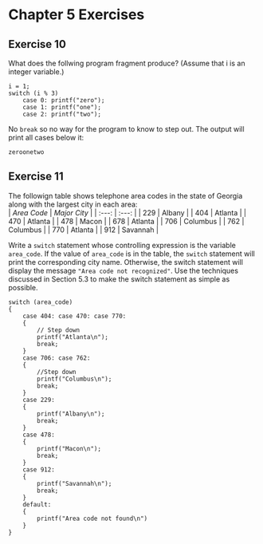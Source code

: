 # Chapter 5 Exercises

## Exercise 10
What does the follwing program fragment produce? (Assume that i is an integer variable.)
```
i = 1;
switch (i % 3)
    case 0: printf("zero");
    case 1: printf("one");
    case 2: printf("two"); 
```

No `break` so no way for the program to know to step out. The output will print all cases below it:
```
zeroonetwo
```

## Exercise 11
The followign table shows telephone area codes in the state of Georgia along with the largest city in each area:<br>
| <em>Area Code</em> | <em> Major City </em> |
| :---: | :---: |
| 229 | Albany |
| 404 | Atlanta |
| 470 | Atlanta |
| 478 | Macon |
| 678 | Atlanta |
| 706 | Columbus |
| 762 | Columbus |
| 770 | Atlanta |
| 912 | Savannah |

Write a `switch` statement whose controlling expression is the variable `area_code`. If the value of `area_code` is in the table, the `switch` statement will print the corresponding city name. Otherwise, the switch statement will display the message `"Area code not recognized"`. Use the techniques discussed in Section 5.3 to make the switch statement as simple as possible.
```
switch (area_code)
{
    case 404: case 470: case 770: 
    {
        // Step down
        printf("Atlanta\n"); 
        break;
    }
    case 706: case 762:
    {
        //Step down
        printf("Columbus\n");
        break;
    }
    case 229: 
    {
        printf("Albany\n");
        break;
    }
    case 478:
    {
        printf("Macon\n");
        break;
    }
    case 912:
    {
        printf("Savannah\n");
        break;
    }
    default:
    {
        printf("Area code not found\n")
    }
}
